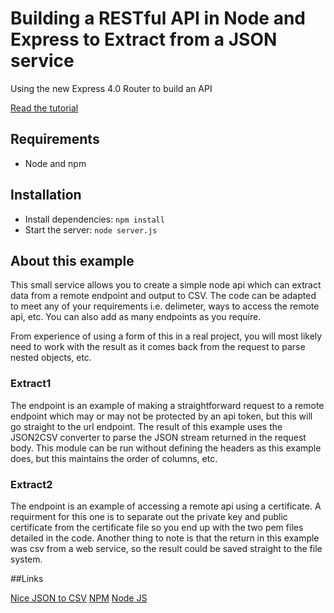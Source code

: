 # Building a RESTful API in Node and Express to Extract from a JSON service

Using the new Express 4.0 Router to build an API

[Read the tutorial](http://scotch.io/tutorials/javascript/build-a-restful-api-using-node-and-express-4)

## Requirements

- Node and npm

## Installation

- Install dependencies: `npm install`
- Start the server: `node server.js`

## About this example

This small service allows you to create a simple node api which can extract data from a remote endpoint and output to CSV. The code can be adapted to meet any of your requirements i.e. delimeter, ways to access the remote api, etc. You can also add as many endpoints as you require.

From experience of using a form of this in a real project, you will most likely need to work with the result as it comes back from the request to parse nested objects, etc.

### Extract1

The endpoint is an example of making a straightforward request to a remote endpoint which may or may not be protected by an api token, but this will go straight to the url endpoint. The result of this example uses the JSON2CSV converter to parse the JSON stream returned in the request body. This module can be run without defining the headers as this example does, but this maintains the order of columns, etc.

### Extract2

The endpoint is an example of accessing a remote api using a certificate. A requirment for this one is to separate out the private key and public certificate from the certificate file so you end up with the two pem files detailed in the code. Another thing to note is that the return in this example was csv from a web service, so the result could be saved straight to the file system.

##Links

[Nice JSON to CSV](https://github.com/matteofigus/nice-json2csv)
[NPM](https://www.npmjs.com)
[Node JS](https://nodejs.org)


